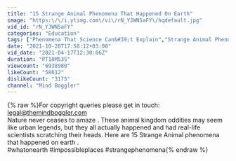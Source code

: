 ```yaml
---
title: "15 Strange Animal Phenomena That Happened On Earth"
image: "https:\/\/i.ytimg.com\/vi\/rN_YJWN5aFY\/hqdefault.jpg"
vid_id: "rN_YJWN5aFY"
categories: "Education"
tags: ["Phenomena That Science Can&#39;t Explain","Strange Animal Phenomena","Happened On Earth"]
date: "2021-10-20T17:58:12+03:00"
vid_date: "2021-04-17T12:30:06Z"
duration: "PT18M53S"
viewcount: "6938980"
likeCount: "58612"
dislikeCount: "3175"
channel: "Mind Boggler"
---
```

{% raw %}For copyright queries please get in touch: legal@themindboggler.com<br />Nature never ceases to amaze . These animal kingdom oddities may seem like urban legends, but they all actually happened and had real-life scientists scratching their heads.  Here are 15 Strange Animal phenomena that happened on earth . <br />#whatonearth #impossibleplaces #strangephenomena{% endraw %}
